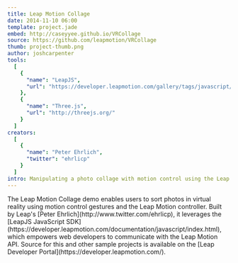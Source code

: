 ```yaml
---
title: Leap Motion Collage
date: 2014-11-10 06:00
template: project.jade
embed: http://caseyyee.github.io/VRCollage
source: https://github.com/leapmotion/VRCollage
thumb: project-thumb.png
author: joshcarpenter
tools:
  [
    {
      "name": "LeapJS",
      "url": "https://developer.leapmotion.com/gallery/tags/javascript/"
    },
    {
      "name": "Three.js",
      "url": "http://threejs.org/"
    }
  ]
creators:
  [
    {
      "name": "Peter Ehrlich",
      "twitter": "ehrlicp"
    }
  ]
intro: Manipulating a photo collage with motion control using the Leap Motion and Leap JavaScript SDK.
---
```


<p class="intro h2">The Leap Motion Collage demo enables users to sort photos in virtual reality using motion control gestures and the Leap Motion controller. Built by Leap's [Peter Ehrlich](http://www.twitter.com/ehrlicp), it leverages the [LeapJS JavaScript SDK](https://developer.leapmotion.com/documentation/javascript/index.html), which empowers web developers to communicate with the Leap Motion API. Source for this and other sample projects is available on the [Leap Developer Portal](https://developer.leapmotion.com/).</p>